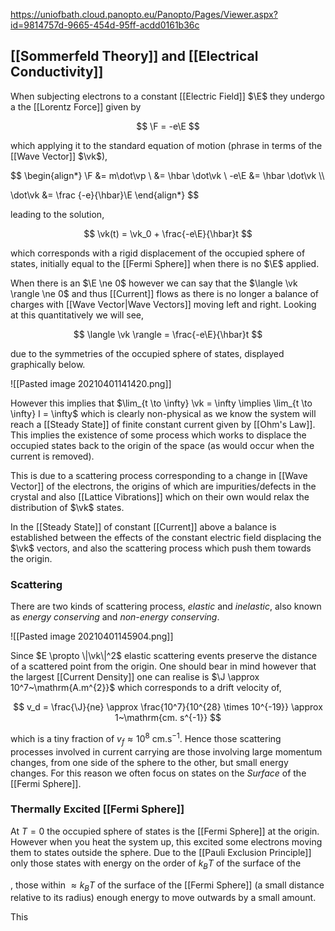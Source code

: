 https://uniofbath.cloud.panopto.eu/Panopto/Pages/Viewer.aspx?id=9814757d-9665-454d-95ff-acdd0161b36c

## [[Sommerfeld Theory]] and [[Electrical Conductivity]]

When subjecting electrons to a constant [[Electric Field]] $\E$ they undergo a the [[Lorentz Force]] given by

$$
\F = -e\E
$$

which applying it to the standard equation of motion (phrase in terms of the [[Wave Vector]] $\vk$),

$$
\begin{align*}
\F   &= m\dot\vp \\
     &= \hbar \dot\vk \\
-e\E &= \hbar \dot\vk \\\\

\dot\vk &= \frac {-e}{\hbar}\E
\end{align*}
$$

leading to the solution,

$$
\vk(t) = \vk_0 + \frac{-e\E}{\hbar}t
$$

which corresponds with a rigid displacement of the occupied sphere of states, initially equal to the [[Fermi Sphere]] when there is no $\E$ applied.

When there is an $\E \ne 0$ however we can say that the $\langle \vk \rangle \ne 0$ and thus [[Current]] flows as there is no longer a balance of charges with [[Wave Vector|Wave Vectors]] moving left and right. Looking at this quantitatively we will see,

$$
\langle \vk \rangle = \frac{-e\E}{\hbar}t
$$

due to the symmetries of the occupied sphere of states, displayed graphically below.

![[Pasted image 20210401141420.png]]

However this implies that $\lim_{t \to \infty} \vk = \infty \implies \lim_{t \to \infty} I = \infty$ which is clearly non-physical as we know the system will reach a [[Steady State]] of finite constant current given by [[Ohm's Law]]. This implies the existence of some process which works to displace the occupied states back to the origin of the space (as would occur when the current is removed).

This is due to a scattering process corresponding to a change in [[Wave Vector]] of the electrons, the origins of which are impurities/defects in the crystal and also [[Lattice Vibrations]] which on their own would relax the distribution of $\vk$ states.

In the [[Steady State]] of constant [[Current]] above a balance is established between the effects of the constant electric field displacing the $\vk$ vectors, and also the scattering process which push them towards the origin.

### Scattering

There are two kinds of scattering process, *elastic* and *inelastic*, also known as *energy conserving* and *non-energy conserving*.

![[Pasted image 20210401145904.png]]

Since $E \propto \|\vk\|^2$ elastic scattering events preserve the distance of a scattered point from the origin. One should bear in mind however that the largest [[Current Density]] one can realise is $\J \approx 10^7~\mathrm{A.m^{2}}$ which corresponds to a drift velocity of,

$$
v_d = \frac{\J}{ne} \approx \frac{10^7}{10^{28} \times 10^{-19}} \approx 1~\mathrm{cm. s^{-1}}
$$

which is a tiny fraction of $v_f \approx 10^8~\mathrm{cm. s^{-1}}$. Hence those scattering processes involved in current carrying are those involving large momentum changes, from one side of the sphere to the other, but small energy changes. For this reason we often focus on states on the *Surface* of the [[Fermi Sphere]].

### Thermally Excited [[Fermi Sphere]]

At $T = 0$ the occupied sphere of states is the [[Fermi Sphere]] at the origin. However when you heat the system up, this excited some electrons moving them to states outside the sphere. Due to the [[Pauli Exclusion Principle]] only those states with energy on the order of $k_BT$ of the surface of the 



, those within $\approx k_BT$ of the surface of the [[Fermi Sphere]] (a small distance relative to its radius) enough energy to move outwards by a small amount.

This 